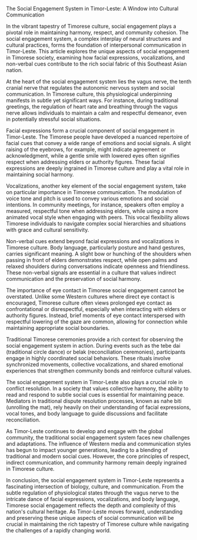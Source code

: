 The Social Engagement System in Timor-Leste: A Window into Cultural Communication

In the vibrant tapestry of Timorese culture, social engagement plays a pivotal role in maintaining harmony, respect, and community cohesion. The social engagement system, a complex interplay of neural structures and cultural practices, forms the foundation of interpersonal communication in Timor-Leste. This article explores the unique aspects of social engagement in Timorese society, examining how facial expressions, vocalizations, and non-verbal cues contribute to the rich social fabric of this Southeast Asian nation.

At the heart of the social engagement system lies the vagus nerve, the tenth cranial nerve that regulates the autonomic nervous system and social communication. In Timorese culture, this physiological underpinning manifests in subtle yet significant ways. For instance, during traditional greetings, the regulation of heart rate and breathing through the vagus nerve allows individuals to maintain a calm and respectful demeanor, even in potentially stressful social situations.

Facial expressions form a crucial component of social engagement in Timor-Leste. The Timorese people have developed a nuanced repertoire of facial cues that convey a wide range of emotions and social signals. A slight raising of the eyebrows, for example, might indicate agreement or acknowledgment, while a gentle smile with lowered eyes often signifies respect when addressing elders or authority figures. These facial expressions are deeply ingrained in Timorese culture and play a vital role in maintaining social harmony.

Vocalizations, another key element of the social engagement system, take on particular importance in Timorese communication. The modulation of voice tone and pitch is used to convey various emotions and social intentions. In community meetings, for instance, speakers often employ a measured, respectful tone when addressing elders, while using a more animated vocal style when engaging with peers. This vocal flexibility allows Timorese individuals to navigate complex social hierarchies and situations with grace and cultural sensitivity.

Non-verbal cues extend beyond facial expressions and vocalizations in Timorese culture. Body language, particularly posture and hand gestures, carries significant meaning. A slight bow or hunching of the shoulders when passing in front of elders demonstrates respect, while open palms and relaxed shoulders during conversations indicate openness and friendliness. These non-verbal signals are essential in a culture that values indirect communication and the preservation of social harmony.

The importance of eye contact in Timorese social engagement cannot be overstated. Unlike some Western cultures where direct eye contact is encouraged, Timorese culture often views prolonged eye contact as confrontational or disrespectful, especially when interacting with elders or authority figures. Instead, brief moments of eye contact interspersed with respectful lowering of the gaze are common, allowing for connection while maintaining appropriate social boundaries.

Traditional Timorese ceremonies provide a rich context for observing the social engagement system in action. During events such as the tebe dai (traditional circle dance) or belak (reconciliation ceremonies), participants engage in highly coordinated social behaviors. These rituals involve synchronized movements, collective vocalizations, and shared emotional experiences that strengthen community bonds and reinforce cultural values.

The social engagement system in Timor-Leste also plays a crucial role in conflict resolution. In a society that values collective harmony, the ability to read and respond to subtle social cues is essential for maintaining peace. Mediators in traditional dispute resolution processes, known as nahe biti (unrolling the mat), rely heavily on their understanding of facial expressions, vocal tones, and body language to guide discussions and facilitate reconciliation.

As Timor-Leste continues to develop and engage with the global community, the traditional social engagement system faces new challenges and adaptations. The influence of Western media and communication styles has begun to impact younger generations, leading to a blending of traditional and modern social cues. However, the core principles of respect, indirect communication, and community harmony remain deeply ingrained in Timorese culture.

In conclusion, the social engagement system in Timor-Leste represents a fascinating intersection of biology, culture, and communication. From the subtle regulation of physiological states through the vagus nerve to the intricate dance of facial expressions, vocalizations, and body language, Timorese social engagement reflects the depth and complexity of this nation's cultural heritage. As Timor-Leste moves forward, understanding and preserving these unique aspects of social communication will be crucial in maintaining the rich tapestry of Timorese culture while navigating the challenges of a rapidly changing world.